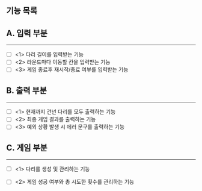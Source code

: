 ## 기능 목록

## A. 입력 부분

---

- [ ] <1> 다리 길이를 입력받는 기능
- [ ] <2> 라운드마다 이동할 칸을 입력받는 기능
- [ ] <3> 게임 종료후 재시작/종료 여부를 입력받는 기능

## B. 출력 부분

---

- [ ] <1> 현재까지 건넌 다리를 모두 출력하는 기능
- [ ] <2> 최종 게임 결과를 출력하는 기능
- [ ] <3> 예외 상황 발생 시 에러 문구를 출력하는 기능

## C. 게임 부분

---

- [ ] <1> 다리를 생성 및 관리하는 기능
- [ ] <2> 게임 성공 여부와 총 시도한 횟수를 관리하는 기능

